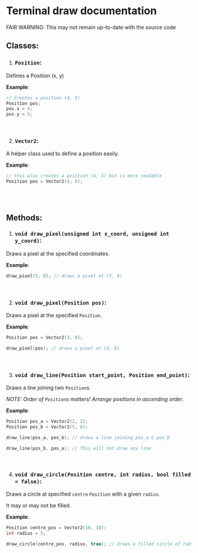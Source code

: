 # Terminal draw documentation
FAIR WARNING: This may not remain up-to-date with the source code

## Classes:

1. ### `Position`:
Defines a Position (x, y)

**Example**:
```cpp
// Creates a position (4, 5)
Position pos;
pos.x = 4;
pos.y = 5;
```

<br>

2. ### `Vector2`:
A helper class used to define a position easily.

**Example**:
```cpp
// this also creates a position (4, 5) but is more readable
Position pos = Vector2(4, 5);
```



<br><br>



## Methods:

1. ### `void draw_pixel(unsigned int x_coord, unsigned int y_coord)`:

Draws a pixel at the specified coordinates.

**Example**:
```cpp
draw_pixel(5, 9); // draws a pixel at (5, 9)
```

<br>

2. ### `void draw_pixel(Position pos)`:

Draws a pixel at the specified `Position`.

**Example**:
```cpp
Position pos = Vector2(3, 8);

draw_pixel(pos); // draws a pixel at (3, 8)
```

<br>

3. ### `void draw_line(Position start_point, Position end_point)`:

Draws a line joining two `Position`s.

*NOTE: Order of `Position`s matters! Arrange positions in ascending order.*

**Example**:
```cpp
Position pos_a = Vector2(2, 2);
Position pos_b = Vector2(5, 6);

draw_line(pos_a, pos_b); // draws a line joining pos_a & pos_b

draw_line(pos_b, pos_a); // This will not draw any line
```

<br>

4. ### `void draw_circle(Position centre, int radius, bool filled = false)`:

Draws a circle at specified `centre` `Position` with a given `radius`.

It may or may not be filled.

**Example**:
```cpp
Position centre_pos = Vector2(10, 10);
int radius = 5;

draw_circle(centre_pos, radius, true); // draws a filled circle of radius 5 at (10, 10); 
```